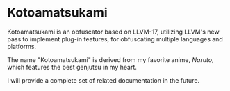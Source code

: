 # Kotoamatsukami

Kotoamatsukami is an obfuscator based on LLVM-17, utilizing LLVM's new pass to implement plug-in features, for obfuscating multiple languages and platforms.

The name "Kotoamatsukami" is derived from my favorite anime, *Naruto*, which features the best genjutsu in my heart.

I will provide a complete set of related documentation in the future.